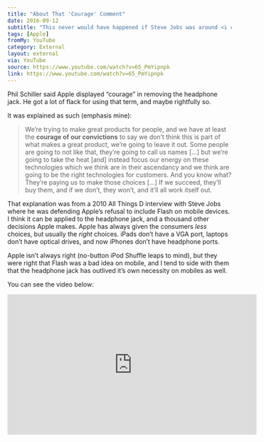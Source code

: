 ```yaml
---
title: "About That 'Courage' Comment"
date: 2016-09-12
subtitle: "This never would have happened if Steve Jobs was around <i class="fa fa-youtube"></i>"
tags: [Apple]
fromMy: YouTube
category: External
layout: external
via: YouTube
source: https://www.youtube.com/watch?v=65_PmYipnpk
link: https://www.youtube.com/watch?v=65_PmYipnpk
---
```


Phil Schiller said Apple displayed “courage” in removing the headphone jack. He got a lot of flack for using that term, and maybe rightfully so.

It was explained as such (emphasis mine):

 >We’re trying to make great products for people, and we have at least the **courage of our convictions** to say we don’t think this is part of what makes a great product, we’re going to leave it out. Some people are going to not like that, they’re going to call us names […] but we’re going to take the heat [and] instead focus our energy on these technologies which we think are in their ascendancy and we think are going to be the right technologies for customers. And you know what? They’re paying us to make those choices […] If we succeed, they’ll buy them, and if we don’t, they won’t, and it’ll all work itself out.
 
 <!-- more -->

That explanation was from a 2010 All Things D interview with Steve Jobs where he was defending Apple’s refusal to include Flash on mobile devices. I think it can be applied to the headphone jack, and a thousand other decisions Apple makes. Apple has always given the consumers _less_ choices, but usually the _right_ choices. iPads don’t have a VGA port, laptops don’t have optical drives, and now iPhones don’t have headphone ports.

Apple isn’t always right (no-button iPod Shuffle leaps to mind), but they were right that Flash was a bad idea on mobile, and I tend to side with them that the headphone jack has outlived it’s own necessity on mobiles as well.

You can see the video below:

<iframe width="560" height="315" src="https://www.youtube.com/embed/65_PmYipnpk" frameborder="0" allowfullscreen></iframe>
